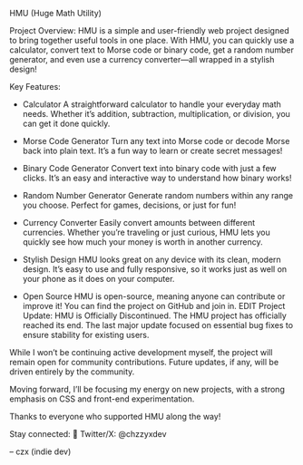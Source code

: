 HMU (Huge Math Utility)

Project Overview: HMU is a simple and user-friendly web project designed to bring together useful tools in one place. With HMU, you can quickly use a calculator, convert text to Morse code or binary code, get a random number generator, and even use a currency converter—all wrapped in a stylish design!

Key Features:

-    Calculator
    A straightforward calculator to handle your everyday math needs. Whether it’s addition, subtraction, multiplication, or division, you can get it done quickly.

 -   Morse Code Generator
    Turn any text into Morse code or decode Morse back into plain text. It’s a fun way to learn or create secret messages!

 -   Binary Code Generator
    Convert text into binary code with just a few clicks. It’s an easy and interactive way to understand how binary works!

-    Random Number Generator
    Generate random numbers within any range you choose. Perfect for games, decisions, or just for fun!

  -  Currency Converter
     Easily convert amounts between different currencies. Whether you’re traveling or just curious, HMU lets you quickly see how much your money is worth in another currency.

   - Stylish Design
    HMU looks great on any device with its clean, modern design. It’s easy to use and fully responsive, so it works just as well on your phone as it does on your computer.

   - Open Source
    HMU is open-source, meaning anyone can contribute or improve it! You can find the project on GitHub and join in.
EDIT
Project Update: HMU is Officially Discontinued.
The HMU project has officially reached its end. The last major update focused on essential bug fixes to ensure stability for existing users.

While I won’t be continuing active development myself, the project will remain open for community contributions. Future updates, if any, will be driven entirely by the community.

Moving forward, I’ll be focusing my energy on new projects, with a strong emphasis on CSS and front-end experimentation.

Thanks to everyone who supported HMU along the way!

Stay connected:
📎 Twitter/X: @chzzyxdev

– czx (indie dev)
